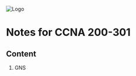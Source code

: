 ![Logo](https://thetechstudent796176474.files.wordpress.com/2020/10/200-301.png?w=640)
# Notes for CCNA 200-301
## Content
1. GNS 


